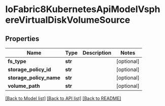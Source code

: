# IoFabric8KubernetesApiModelVsphereVirtualDiskVolumeSource

## Properties
Name | Type | Description | Notes
------------ | ------------- | ------------- | -------------
**fs_type** | **str** |  | [optional] 
**storage_policy_id** | **str** |  | [optional] 
**storage_policy_name** | **str** |  | [optional] 
**volume_path** | **str** |  | [optional] 

[[Back to Model list]](../README.md#documentation-for-models) [[Back to API list]](../README.md#documentation-for-api-endpoints) [[Back to README]](../README.md)

